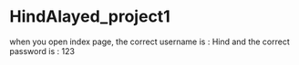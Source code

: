 # HindAlayed_project1

when you open index page, the correct username is : Hind
and the correct password is : 123
